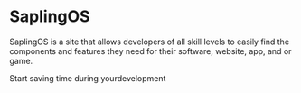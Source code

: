 # SaplingOS
SaplingOS is a site that allows developers of all skill levels to easily find the components and features they need for their software, website, app, and or game.

Start saving time during yourdevelopment
